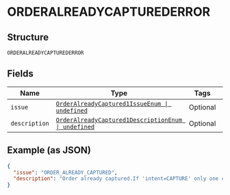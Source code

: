 
# ORDERALREADYCAPTUREDERROR

## Structure

`ORDERALREADYCAPTUREDERROR`

## Fields

| Name | Type | Tags | Description |
|  --- | --- | --- | --- |
| `issue` | [`OrderAlreadyCaptured1IssueEnum \| undefined`](../../doc/models/order-already-captured-1-issue-enum.md) | Optional | - |
| `description` | [`OrderAlreadyCaptured1DescriptionEnum \| undefined`](../../doc/models/order-already-captured-1-description-enum.md) | Optional | - |

## Example (as JSON)

```json
{
  "issue": "ORDER_ALREADY_CAPTURED",
  "description": "Order already captured.If 'intent=CAPTURE' only one capture per order is allowed."
}
```

